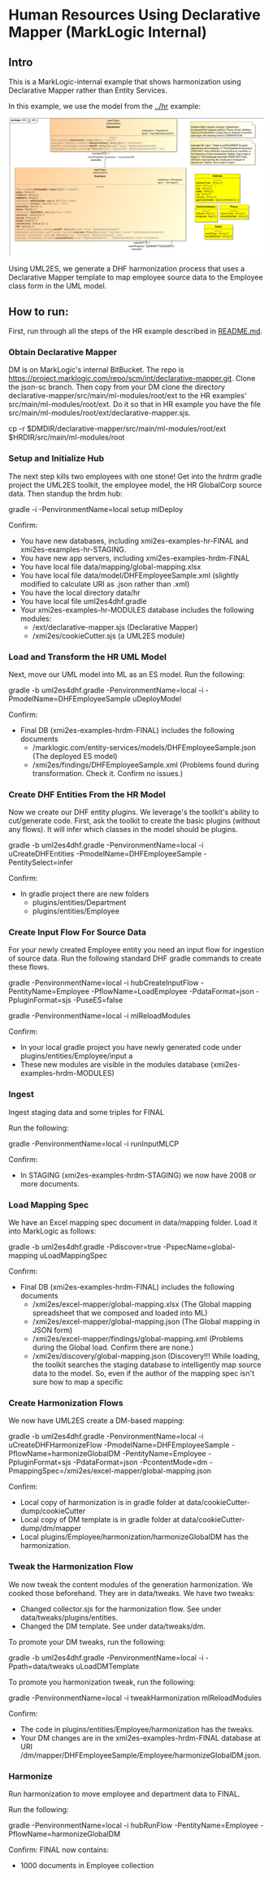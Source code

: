 # Human Resources Using Declarative Mapper (MarkLogic Internal)

## Intro

This is a MarkLogic-internal example that shows harmonization using Declarative Mapper rather than Entity Services.

In this example, we use the model from the [../hr](../hr) example:

![DHFEmployeeSample](../umlModels/DHFEmployeeSample.png)

Using UML2ES, we generate a DHF harmonization process that uses a Declarative Mapper template to map employee source data to the Employee class form in the UML model. 

## How to run:

First, run through all the steps of the HR example described in [README.md](README.md). 

### Obtain Declarative Mapper

DM is on MarkLogic's internal BitBucket. The repo is https://project.marklogic.com/repo/scm/int/declarative-mapper.git. Clone the json-sc branch. Then copy from your DM clone the directory declarative-mapper/src/main/ml-modules/root/ext to the HR examples' src/main/ml-modules/root/ext. Do it so that in HR example you have the file src/main/ml-modules/root/ext/declarative-mapper.sjs. 

cp -r $DMDIR/declarative-mapper/src/main/ml-modules/root/ext $HRDIR/src/main/ml-modules/root

### Setup and Initialize Hub

The next step kills two employees with one stone! Get into the hrdrm gradle project the UML2ES toolkit, the employee model, the HR GlobalCorp source data. Then standup the hrdm hub:

gradle -i -PenvironmentName=local setup mlDeploy

Confirm:

- You have new databases, including xmi2es-examples-hr-FINAL and xmi2es-examples-hr-STAGING.
- You have new app servers, including xmi2es-examples-hrdm-FINAL
- You have local file data/mapping/global-mapping.xlsx
- You have local file data/model/DHFEmployeeSample.xml (slightly modified to calculate URI as .json rather than .xml)
- You have the local directory data/hr
- You have local file uml2es4dhf.gradle
- Your xmi2es-examples-hr-MODULES database includes the following modules:
	* /ext/declarative-mapper.sjs (Declarative Mapper)
	* /xmi2es/cookieCutter.sjs (a UML2ES module)

### Load and Transform the HR UML Model

Next, move our UML model into ML as an ES model. Run the following:

gradle -b uml2es4dhf.gradle -PenvironmentName=local -i -PmodelName=DHFEmployeeSample uDeployModel 

Confirm:
- Final DB (xmi2es-examples-hrdm-FINAL) includes the following documents
  * /marklogic.com/entity-services/models/DHFEmployeeSample.json (The deployed ES model)
  * /xmi2es/findings/DHFEmployeeSample.xml (Problems found during transformation. Check it. Confirm no issues.)

### Create DHF Entities From the HR Model
Now we create our DHF entity plugins. We leverage's the toolkit's ability to cut/generate code. First, ask the toolkit to create the basic plugins (without any flows). It will infer which classes in the model should be plugins. 

gradle -b uml2es4dhf.gradle -PenvironmentName=local -i uCreateDHFEntities -PmodelName=DHFEmployeeSample -PentitySelect=infer 

Confirm:
- In gradle project there are new folders 
  * plugins/entities/Department
  * plugins/entities/Employee

### Create Input Flow For Source Data

For your newly created Employee entity you need an input flow for ingestion of source data. Run the following standard DHF gradle commands to create these flows.

gradle -PenvironmentName=local -i hubCreateInputFlow -PentityName=Employee -PflowName=LoadEmployee -PdataFormat=json -PpluginFormat=sjs -PuseES=false

gradle -PenvironmentName=local -i mlReloadModules

Confirm:
- In your local gradle project you have newly generated code under plugins/entities/Employee/input a
- These new modules are visible in the modules database (xmi2es-examples-hrdm-MODULES)

### Ingest

Ingest staging data and some triples for FINAL  

Run the following:

gradle -PenvironmentName=local -i runInputMLCP

Confirm:
- In STAGING (xmi2es-examples-hrdm-STAGING) we now have 2008 or more documents. 

### Load Mapping Spec

We have an Excel mapping spec document in data/mapping folder. Load it into MarkLogic as follows:

gradle -b uml2es4dhf.gradle -Pdiscover=true -PspecName=global-mapping uLoadMappingSpec

Confirm:
- Final DB (xmi2es-examples-hrdm-FINAL) includes the following documents
  * /xmi2es/excel-mapper/global-mapping.xlsx  (The Global mapping spreadsheet that we composed and loaded into ML)
  * /xmi2es/excel-mapper/global-mapping.json (The Global mapping in JSON form)
  * /xmi2es/excel-mapper/findings/global-mapping.xml  (Problems during the Global load. Confirm there are none.)
  * /xmi2es/discovery/global-mapping.json (Discovery!!! While loading, the toolkit searches the staging database to intelligently map source data to the model. So, even if the author of the mapping spec isn't sure how to map a specific 

### Create Harmonization Flows
We now have UML2ES create a DM-based mapping:

gradle -b uml2es4dhf.gradle -PenvironmentName=local -i uCreateDHFHarmonizeFlow -PmodelName=DHFEmployeeSample -PflowName=harmonizeGlobalDM -PentityName=Employee -PpluginFormat=sjs -PdataFormat=json -PcontentMode=dm -PmappingSpec=/xmi2es/excel-mapper/global-mapping.json

Confirm:
- Local copy of harmonization is in gradle folder at data/cookieCutter-dump/cookieCutter
- Local copy of DM template is in gradle folder at data/cookieCutter-dump/dm/mapper
- Local plugins/Employee/harmonization/harmonizeGlobalDM has the harmonization.

### Tweak the Harmonization Flow

We now tweak the content modules of the generation harmonization. We cooked those beforehand. They are in data/tweaks. We have two tweaks:

- Changed collector.sjs for the harmonization flow. See under data/tweaks/plugins/entities.
- Changed the DM template. See under data/tweaks/dm.

To promote your DM tweaks, run the following:

gradle -b uml2es4dhf.gradle -PenvironmentName=local -i -Ppath=data/tweaks uLoadDMTemplate

To promote you harmonization tweak, run the following:

gradle -PenvironmentName=local -i tweakHarmonization mlReloadModules

Confirm:
- The code in plugins/entities/Employee/harmonization has the tweaks.
- Your DM changes are in the xmi2es-examples-hrdm-FINAL database at URI	/dm/mapper/DHFEmployeeSample/Employee/harmonizeGlobalDM.json. 

### Harmonize
Run harmonization to move employee and department data to FINAL.

Run the following:

gradle -PenvironmentName=local -i hubRunFlow -PentityName=Employee -PflowName=harmonizeGlobalDM

Confirm:
FINAL now contains:  
  - 1000 documents in Employee collection



